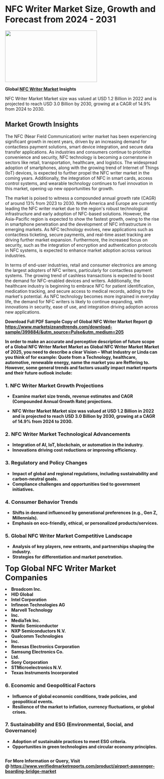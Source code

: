 <H1>NFC Writer Market Size, Growth and Forecast from 2024 - 2031</H1><img class="aligncenter size-medium wp-image-584254" src="https://thirdeyenews.in/wp-content/uploads/2024/09/Global-Market-Research-300x168.jpeg" alt="" width="300" height="168" /><p><strong>Global&nbsp;<a href="https://www.marketsizeandtrends.com/download-sample/399884/&amp;utm_source=Pulse&amp;utm_medium=205">NFC Writer Market</a> Insights</strong></p><p>NFC Writer Market Market size was valued at USD 1.2 Billion in 2022 and is projected to reach USD 3.0 Billion by 2030, growing at a CAGR of 14.9% from 2024 to 2030.</p><p><h2>Market Growth Insights</h2> <p>The NFC (Near Field Communication) writer market has been experiencing significant growth in recent years, driven by an increasing demand for contactless payment solutions, smart device integration, and secure data transfer applications. As industries and consumers continue to prioritize convenience and security, NFC technology is becoming a cornerstone in sectors like retail, transportation, healthcare, and logistics. The widespread adoption of smartphones, along with the growing trend of Internet of Things (IoT) devices, is expected to further propel the NFC writer market in the coming years. Additionally, the integration of NFC in smart cards, access control systems, and wearable technology continues to fuel innovation in this market, opening up new opportunities for growth.</p> <p><strong></strong></p> <p>The market is poised to witness a compounded annual growth rate (CAGR) of around 13% from 2023 to 2030. North America and Europe are currently leading the NFC writer market due to the region's robust technological infrastructure and early adoption of NFC-based solutions. However, the Asia-Pacific region is expected to show the fastest growth, owing to the rise in smartphone penetration and the development of NFC infrastructure in emerging markets. As NFC technology evolves, new applications such as contactless ticketing, secure payments, and real-time asset tracking are driving further market expansion. Furthermore, the increased focus on security, such as the integration of encryption and authentication protocols in NFC systems, is expected to enhance market adoption across various industries. <p>In terms of end-user industries, retail and consumer electronics are among the largest adopters of NFC writers, particularly for contactless payment systems. The growing trend of cashless transactions is expected to boost the demand for NFC-enabled devices and writers. Additionally, the healthcare industry is beginning to embrace NFC for patient identification, medication tracking, and secure access to medical records, adding to the market's potential. As NFC technology becomes more ingrained in everyday life, the demand for NFC writers is likely to continue expanding, with innovations in security, ease of use, and integration driving adoption across new applications.</p> <p><strong></p><p><span class=""><strong>Download Full PDF Sample Copy of Global NFC Writer Market Report</strong> @ <a href="https://www.marketsizeandtrends.com/download-sample/399884/&amp;utm_source=Pulse&amp;utm_medium=205" target="_blank">https://www.marketsizeandtrends.com/download-sample/399884/&amp;utm_source=Pulse&amp;utm_medium=205</a></span></p><p>In order to make an accurate and perceptive description of future scope of a Global&nbsp;NFC Writer Market Market as Global&nbsp;NFC Writer Market Market of 2025, you need to describe a clear Vision &ndash; What Industry or Linda can you think of for example: Quote from a Technology, healthcare, automotive, renewable energy, name the market you are Reffering to. However, some general trends and factors usually impact market reports and their future outlook include:</p><h3>1.&nbsp;<strong>NFC Writer Market Growth Projections</strong></h3><ul><li>Examine market size trends, revenue estimates and CAGR (Compounded Annual Growth Rate) projections.</li><li><p>NFC Writer Market Market size was valued at USD 1.2 Billion in 2022 and is projected to reach USD 3.0 Billion by 2030, growing at a CAGR of 14.9% from 2024 to 2030.</p></li></ul><h3>2.&nbsp;<strong>NFC Writer Market Technological Advancements</strong></h3><ul><li>Integration of AI, IoT, blockchain, or automation in the industry.</li><li>Innovations driving cost reductions or improving efficiency.</li></ul><h3>3.&nbsp;<strong>Regulatory and Policy Changes</strong></h3><ul><li>Impact of global and regional regulations, including sustainability and carbon-neutral goals.</li><li>Compliance challenges and opportunities tied to government initiatives.</li></ul><h3>4.&nbsp;<strong>Consumer Behavior Trends</strong></h3><ul><li>Shifts in demand influenced by generational preferences (e.g., Gen Z, Millennials).</li><li>Emphasis on eco-friendly, ethical, or personalized products/services.</li></ul><h3>5.&nbsp;<strong>Global NFC Writer Market Competitive Landscape</strong></h3><ul><li>Analysis of key players, new entrants, and partnerships shaping the industry.</li><li>Strategies for differentiation and market penetration.</li></ul><p data-pm-slice="1 1 []"><span style="color: inherit; font-family: inherit; font-size: 25px;">Top Global NFC Writer Market Companies</span></p><div class="" data-test-id=""><p><li>Broadcom Inc.</li><li> HID Global</li><li> Intel Corporation</li><li> Infineon Technologies AG</li><li> Marvell Technology</li><li> Inc.</li><li> MediaTek Inc.</li><li> Nordic Semiconductor</li><li> NXP Semiconductors N.V.</li><li> Qualcomm Technologies</li><li> Inc.</li><li> Renesas Electronics Corporation</li><li> Samsung Electronics Co.</li><li> Ltd.</li><li> Sony Corporation</li><li> STMicroelectronics N.V.</li><li> Texas Instruments Incorporated</li></p></div><h3>6.&nbsp;<strong>Economic and Geopolitical Factors</strong></h3><ul><li>Influence of global economic conditions, trade policies, and geopolitical events.</li><li>Resilience of the market to inflation, currency fluctuations, or global crises.</li></ul><h3>7.&nbsp;<strong>Sustainability and ESG (Environmental, Social, and Governance)</strong></h3><ul><li>Adoption of sustainable practices to meet ESG criteria.</li><li>Opportunities in green technologies and circular economy principles.</li></ul><h2><strong style="font-size: 14px;">For More Information or Query, Visit @&nbsp;</strong><a style="background-color: #ffffff; font-size: 14px;" href="https://www.marketsizeandtrends.com/report/nfc-writer-market/" target="_blank">https://www.verifiedmarketreports.com/product/airport-passenger-boarding-bridge-market</a></h2>
